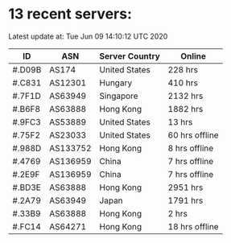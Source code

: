 # 13 recent servers:

Latest update at: Tue Jun 09 14:10:12 UTC 2020

| ID | ASN | Server Country | Online |
| -- | --- | -------------- | ------ |
| #.D09B | AS174 | United States | 228 hrs |
| #.C831 | AS12301 | Hungary | 410 hrs |
| #.7F1D | AS63949 | Singapore | 2132 hrs |
| #.B6F8 | AS63888 | Hong Kong | 1882 hrs |
| #.9FC3 | AS53889 | United States | 13 hrs |
| #.75F2 | AS23033 | United States | 60 hrs offline |
| #.988D | AS133752 | Hong Kong | 8 hrs offline |
| #.4769 | AS136959 | China | 7 hrs offline |
| #.2E9F | AS136959 | China | 7 hrs offline |
| #.BD3E | AS63888 | Hong Kong | 2951 hrs |
| #.2A79 | AS63949 | Japan | 1791 hrs |
| #.33B9 | AS63888 | Hong Kong | 2 hrs |
| #.FC14 | AS64271 | Hong Kong | 18 hrs offline |

